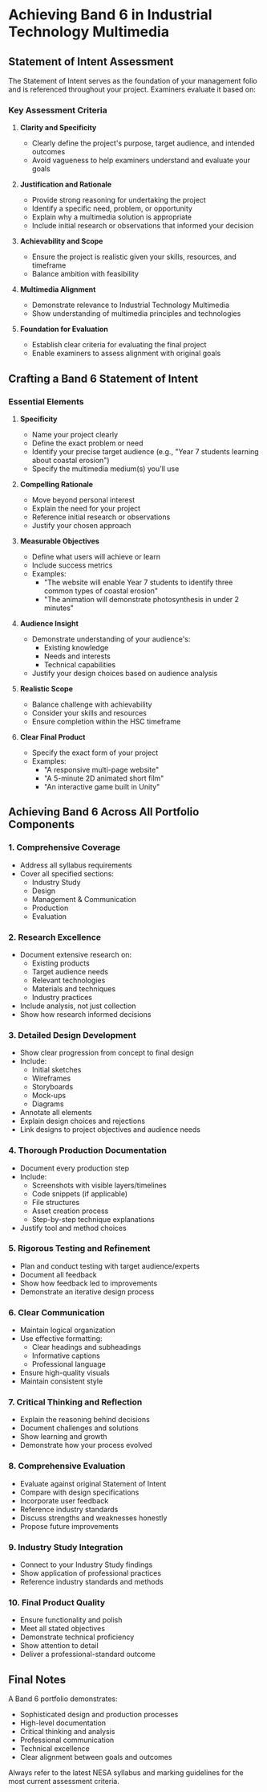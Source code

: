 # Achieving Band 6 in Industrial Technology Multimedia

## Statement of Intent Assessment

The Statement of Intent serves as the foundation of your management folio and is referenced throughout your project. Examiners evaluate it based on:

### Key Assessment Criteria

1. **Clarity and Specificity**
   - Clearly define the project's purpose, target audience, and intended outcomes
   - Avoid vagueness to help examiners understand and evaluate your goals

2. **Justification and Rationale**
   - Provide strong reasoning for undertaking the project
   - Identify a specific need, problem, or opportunity
   - Explain why a multimedia solution is appropriate
   - Include initial research or observations that informed your decision

3. **Achievability and Scope**
   - Ensure the project is realistic given your skills, resources, and timeframe
   - Balance ambition with feasibility

4. **Multimedia Alignment**
   - Demonstrate relevance to Industrial Technology Multimedia
   - Show understanding of multimedia principles and technologies

5. **Foundation for Evaluation**
   - Establish clear criteria for evaluating the final project
   - Enable examiners to assess alignment with original goals

## Crafting a Band 6 Statement of Intent

### Essential Elements

1. **Specificity**
   - Name your project clearly
   - Define the exact problem or need
   - Identify your precise target audience (e.g., "Year 7 students learning about coastal erosion")
   - Specify the multimedia medium(s) you'll use

2. **Compelling Rationale**
   - Move beyond personal interest
   - Explain the need for your project
   - Reference initial research or observations
   - Justify your chosen approach

3. **Measurable Objectives**
   - Define what users will achieve or learn
   - Include success metrics
   - Examples:
     - "The website will enable Year 7 students to identify three common types of coastal erosion"
     - "The animation will demonstrate photosynthesis in under 2 minutes"

4. **Audience Insight**
   - Demonstrate understanding of your audience's:
     - Existing knowledge
     - Needs and interests
     - Technical capabilities
   - Justify your design choices based on audience analysis

5. **Realistic Scope**
   - Balance challenge with achievability
   - Consider your skills and resources
   - Ensure completion within the HSC timeframe

6. **Clear Final Product**
   - Specify the exact form of your project
   - Examples:
     - "A responsive multi-page website"
     - "A 5-minute 2D animated short film"
     - "An interactive game built in Unity"

## Achieving Band 6 Across All Portfolio Components

### 1. Comprehensive Coverage
   - Address all syllabus requirements
   - Cover all specified sections:
     - Industry Study
     - Design
     - Management & Communication
     - Production
     - Evaluation

### 2. Research Excellence
   - Document extensive research on:
     - Existing products
     - Target audience needs
     - Relevant technologies
     - Materials and techniques
     - Industry practices
   - Include analysis, not just collection
   - Show how research informed decisions

### 3. Detailed Design Development
   - Show clear progression from concept to final design
   - Include:
     - Initial sketches
     - Wireframes
     - Storyboards
     - Mock-ups
     - Diagrams
   - Annotate all elements
   - Explain design choices and rejections
   - Link designs to project objectives and audience needs

### 4. Thorough Production Documentation
   - Document every production step
   - Include:
     - Screenshots with visible layers/timelines
     - Code snippets (if applicable)
     - File structures
     - Asset creation process
     - Step-by-step technique explanations
   - Justify tool and method choices

### 5. Rigorous Testing and Refinement
   - Plan and conduct testing with target audience/experts
   - Document all feedback
   - Show how feedback led to improvements
   - Demonstrate an iterative design process

### 6. Clear Communication
   - Maintain logical organization
   - Use effective formatting:
     - Clear headings and subheadings
     - Informative captions
     - Professional language
   - Ensure high-quality visuals
   - Maintain consistent style

### 7. Critical Thinking and Reflection
   - Explain the reasoning behind decisions
   - Document challenges and solutions
   - Show learning and growth
   - Demonstrate how your process evolved

### 8. Comprehensive Evaluation
   - Evaluate against original Statement of Intent
   - Compare with design specifications
   - Incorporate user feedback
   - Reference industry standards
   - Discuss strengths and weaknesses honestly
   - Propose future improvements

### 9. Industry Study Integration
   - Connect to your Industry Study findings
   - Show application of professional practices
   - Reference industry standards and methods

### 10. Final Product Quality
   - Ensure functionality and polish
   - Meet all stated objectives
   - Demonstrate technical proficiency
   - Show attention to detail
   - Deliver a professional-standard outcome

## Final Notes

A Band 6 portfolio demonstrates:
- Sophisticated design and production processes
- High-level documentation
- Critical thinking and analysis
- Professional communication
- Technical excellence
- Clear alignment between goals and outcomes

Always refer to the latest NESA syllabus and marking guidelines for the most current assessment criteria.
